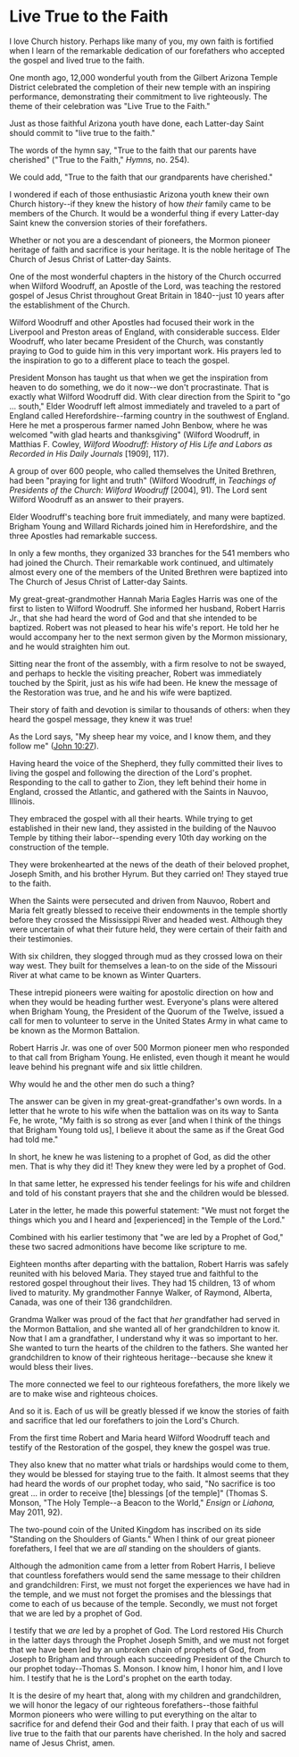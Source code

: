 # Live True to the Faith

I love Church history. Perhaps like many of you, my own faith is fortified
when I learn of the remarkable dedication of our forefathers who accepted the
gospel and lived true to the faith.

One month ago, 12,000 wonderful youth from the Gilbert Arizona Temple District
celebrated the completion of their new temple with an inspiring performance,
demonstrating their commitment to live righteously. The theme of their
celebration was "Live True to the Faith."

Just as those faithful Arizona youth have done, each Latter-day Saint should
commit to "live true to the faith."

The words of the hymn say, "True to the faith that our parents have cherished"
("True to the Faith," _Hymns,_ no. 254).

We could add, "True to the faith that our grandparents have cherished."

I wondered if each of those enthusiastic Arizona youth knew their own Church
history--if they knew the history of how _their_ family came to be members of
the Church. It would be a wonderful thing if every Latter-day Saint knew the
conversion stories of their forefathers.

Whether or not you are a descendant of pioneers, the Mormon pioneer heritage
of faith and sacrifice is your heritage. It is the noble heritage of The
Church of Jesus Christ of Latter-day Saints.

One of the most wonderful chapters in the history of the Church occurred when
Wilford Woodruff, an Apostle of the Lord, was teaching the restored gospel of
Jesus Christ throughout Great Britain in 1840--just 10 years after the
establishment of the Church.

Wilford Woodruff and other Apostles had focused their work in the Liverpool
and Preston areas of England, with considerable success. Elder Woodruff, who
later became President of the Church, was constantly praying to God to guide
him in this very important work. His prayers led to the inspiration to go to a
different place to teach the gospel.

President Monson has taught us that when we get the inspiration from heaven to
do something, we do it now--we don't procrastinate. That is exactly what
Wilford Woodruff did. With clear direction from the Spirit to "go ... south,"
Elder Woodruff left almost immediately and traveled to a part of England
called Herefordshire--farming country in the southwest of England. Here he met
a prosperous farmer named John Benbow, where he was welcomed "with glad hearts
and thanksgiving" (Wilford Woodruff, in Matthias F. Cowley, _Wilford Woodruff:
History of His Life and Labors as Recorded in His Daily Journals_ [1909],
117).

A group of over 600 people, who called themselves the United Brethren, had
been "praying for light and truth" (Wilford Woodruff, in _Teachings of
Presidents of the Church: Wilford Woodruff_ [2004], 91). The Lord sent Wilford
Woodruff as an answer to their prayers.

Elder Woodruff's teaching bore fruit immediately, and many were baptized.
Brigham Young and Willard Richards joined him in Herefordshire, and the three
Apostles had remarkable success.

In only a few months, they organized 33 branches for the 541 members who had
joined the Church. Their remarkable work continued, and ultimately almost
every one of the members of the United Brethren were baptized into The Church
of Jesus Christ of Latter-day Saints.

My great-great-grandmother Hannah Maria Eagles Harris was one of the first to
listen to Wilford Woodruff. She informed her husband, Robert Harris Jr., that
she had heard the word of God and that she intended to be baptized. Robert was
not pleased to hear his wife's report. He told her he would accompany her to
the next sermon given by the Mormon missionary, and he would straighten him
out.

Sitting near the front of the assembly, with a firm resolve to not be swayed,
and perhaps to heckle the visiting preacher, Robert was immediately touched by
the Spirit, just as his wife had been. He knew the message of the Restoration
was true, and he and his wife were baptized.

Their story of faith and devotion is similar to thousands of others: when they
heard the gospel message, they knew it was true!

As the Lord says, "My sheep hear my voice, and I know them, and they follow
me" ([John 10:27](https://www.lds.org/scriptures/nt/john/10.27?lang=eng#26)).

Having heard the voice of the Shepherd, they fully committed their lives to
living the gospel and following the direction of the Lord's prophet.
Responding to the call to gather to Zion, they left behind their home in
England, crossed the Atlantic, and gathered with the Saints in Nauvoo,
Illinois.

They embraced the gospel with all their hearts. While trying to get
established in their new land, they assisted in the building of the Nauvoo
Temple by tithing their labor--spending every 10th day working on the
construction of the temple.

They were brokenhearted at the news of the death of their beloved prophet,
Joseph Smith, and his brother Hyrum. But they carried on! They stayed true to
the faith.

When the Saints were persecuted and driven from Nauvoo, Robert and Maria felt
greatly blessed to receive their endowments in the temple shortly before they
crossed the Mississippi River and headed west. Although they were uncertain of
what their future held, they were certain of their faith and their
testimonies.

With six children, they slogged through mud as they crossed Iowa on their way
west. They built for themselves a lean-to on the side of the Missouri River at
what came to be known as Winter Quarters.

These intrepid pioneers were waiting for apostolic direction on how and when
they would be heading further west. Everyone's plans were altered when Brigham
Young, the President of the Quorum of the Twelve, issued a call for men to
volunteer to serve in the United States Army in what came to be known as the
Mormon Battalion.

Robert Harris Jr. was one of over 500 Mormon pioneer men who responded to that
call from Brigham Young. He enlisted, even though it meant he would leave
behind his pregnant wife and six little children.

Why would he and the other men do such a thing?

The answer can be given in my great-great-grandfather's own words. In a letter
that he wrote to his wife when the battalion was on its way to Santa Fe, he
wrote, "My faith is so strong as ever [and when I think of the things that
Brigham Young told us], I believe it about the same as if the Great God had
told me."

In short, he knew he was listening to a prophet of God, as did the other men.
That is why they did it! They knew they were led by a prophet of God.

In that same letter, he expressed his tender feelings for his wife and
children and told of his constant prayers that she and the children would be
blessed.

Later in the letter, he made this powerful statement: "We must not forget the
things which you and I heard and [experienced] in the Temple of the Lord."

Combined with his earlier testimony that "we are led by a Prophet of God,"
these two sacred admonitions have become like scripture to me.

Eighteen months after departing with the battalion, Robert Harris was safely
reunited with his beloved Maria. They stayed true and faithful to the restored
gospel throughout their lives. They had 15 children, 13 of whom lived to
maturity. My grandmother Fannye Walker, of Raymond, Alberta, Canada, was one
of their 136 grandchildren.

Grandma Walker was proud of the fact that _her_ grandfather had served in the
Mormon Battalion, and she wanted all of her grandchildren to know it. Now that
I am a grandfather, I understand why it was so important to her. She wanted to
turn the hearts of the children to the fathers. She wanted her grandchildren
to know of their righteous heritage--because she knew it would bless their
lives.

The more connected we feel to our righteous forefathers, the more likely we
are to make wise and righteous choices.

And so it is. Each of us will be greatly blessed if we know the stories of
faith and sacrifice that led our forefathers to join the Lord's Church.

From the first time Robert and Maria heard Wilford Woodruff teach and testify
of the Restoration of the gospel, they knew the gospel was true.

They also knew that no matter what trials or hardships would come to them,
they would be blessed for staying true to the faith. It almost seems that they
had heard the words of our prophet today, who said, "No sacrifice is too great
... in order to receive [the] blessings [of the temple]" (Thomas S. Monson, "The
Holy Temple--a Beacon to the World," _Ensign_ or _Liahona,_ May 2011, 92).

The two-pound coin of the United Kingdom has inscribed on its side "Standing
on the Shoulders of Giants." When I think of our great pioneer forefathers, I
feel that we are _all_ standing on the shoulders of giants.

Although the admonition came from a letter from Robert Harris, I believe that
countless forefathers would send the same message to their children and
grandchildren: First, we must not forget the experiences we have had in the
temple, and we must not forget the promises and the blessings that come to
each of us because of the temple. Secondly, we must not forget that we are led
by a prophet of God.

I testify that we _are_ led by a prophet of God. The Lord restored His Church
in the latter days through the Prophet Joseph Smith, and we must not forget
that we have been led by an unbroken chain of prophets of God, from Joseph to
Brigham and through each succeeding President of the Church to our prophet
today--Thomas S. Monson. I know him, I honor him, and I love him. I testify
that he is the Lord's prophet on the earth today.

It is the desire of my heart that, along with my children and grandchildren,
we will honor the legacy of our righteous forefathers--those faithful Mormon
pioneers who were willing to put everything on the altar to sacrifice for and
defend their God and their faith. I pray that each of us will live true to the
faith that our parents have cherished. In the holy and sacred name of Jesus
Christ, amen.

